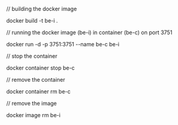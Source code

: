 // building the docker image

docker build -t be-i .

// running the docker image (be-i) in container (be-c) on port 3751

docker run -d -p 3751:3751 --name be-c be-i

// stop the container

docker container stop be-c

// remove the container

docker container rm be-c

// remove the image

docker image rm be-i


